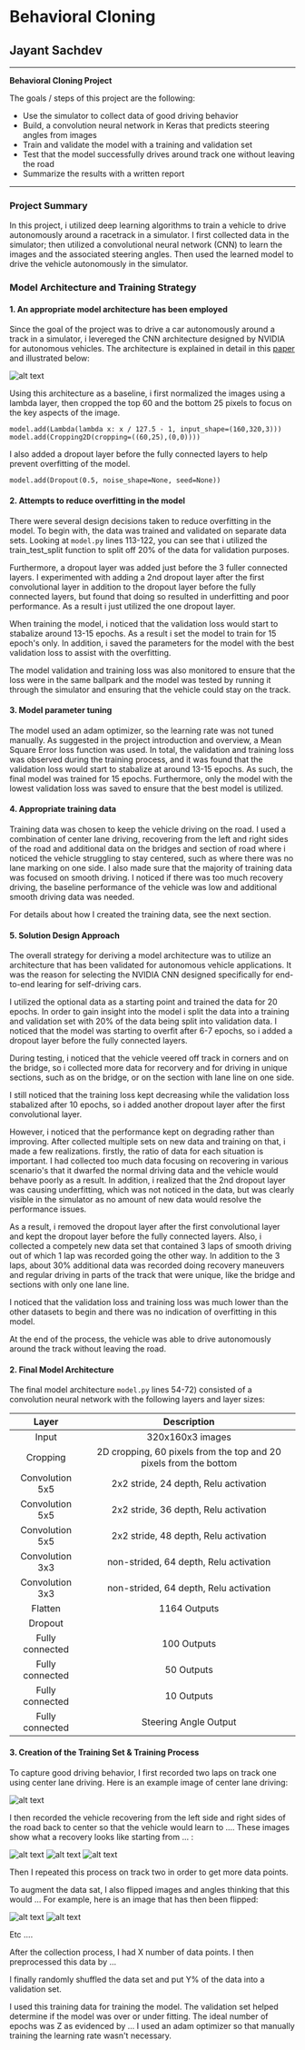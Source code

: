 # **Behavioral Cloning** 

## Jayant Sachdev

---

**Behavioral Cloning Project**

The goals / steps of this project are the following:
* Use the simulator to collect data of good driving behavior
* Build, a convolution neural network in Keras that predicts steering angles from images
* Train and validate the model with a training and validation set
* Test that the model successfully drives around track one without leaving the road
* Summarize the results with a written report


[//]: # (Image References)

[image1]: ./cnn-architecture-nvidia.png "NVidia CNN Architecture for Autonomous vehicles"
[image2]: ./Training_Results/Center.png "Center Straight"
[image3]: ./Training_Results/Left.png "Left Straight"
[image4]: ./Training_Results/Right.png "Right Straight"
[image5]: ./Training_Results/Center_Curve.png "Center Straight"
[image6]: ./Training_Results/Left_Curve.png "Left Straight"
[image7]: ./Training_Results/Right_Curve.png "Right Straight"
[image8]: ./Training_Results/Right_Curve.png "Right Straight"
[image9]: ./Training_Results/Recovery.png "Recovery"
[image10]: ./Training_Results/Bridge.png "Bridge"
[image11]: ./Training_Results/Road_Edge.png "Road Edge"
[image12]: ./Train_Val_errLoss_final.png "Validation and Training Loss"

---
### Project Summary
In this project, i utilized deep learning algorithms to train a vehicle to drive autonomously around a racetrack in a simulator. I first collected data in the simulator; then utilized a convolutional neural network (CNN) to learn the images and the associated steering angles. Then used the learned model to drive the vehicle autonomously in the simulator.  

### Model Architecture and Training Strategy

#### 1. An appropriate model architecture has been employed

Since the goal of the project was to drive a car autonomously around a track in a simulator, i levereged the CNN architecture designed by NVIDIA for autonomous vehicles. The architecture is explained in detail in this [paper](https://arxiv.org/pdf/1604.07316v1.pdf) and illustrated below:

![alt text][image1]

Using this architecture as a baseline, i first normalized the images using a lambda layer, then cropped the top 60 and the bottom 25 pixels to focus on the key aspects of the image. 

```
model.add(Lambda(lambda x: x / 127.5 - 1, input_shape=(160,320,3)))
model.add(Cropping2D(cropping=((60,25),(0,0))))
```

I also added a dropout layer before the fully connected layers to help prevent overfitting of the model.

```
model.add(Dropout(0.5, noise_shape=None, seed=None))
```

#### 2. Attempts to reduce overfitting in the model

There were several design decisions taken to reduce overfitting in the model. To begin with, the data was trained and validated on separate data sets. Looking at `model.py` lines 113-122, you can see that i utilized the train_test_split function to split off 20% of the data for validation purposes.  

Furthermore, a dropout layer was added just before the 3 fuller connected layers. I experimented with adding a 2nd dropout layer after the first convolutional layer in addition to the dropout layer before the fully connected layers, but found that doing so resulted in underfitting and poor performance. As a result i just utilized the one dropout layer. 

When training the model, i noticed that the validation loss would start to stabalize around 13-15 epochs. As a result i set the model to train for 15 epoch's only. In addition, i saved the parameters for the model with the best validation loss to assist with the overfitting. 

The model validation and training loss was also monitored to ensure that the loss were in the same ballpark and the model was tested by running it through the simulator and ensuring that the vehicle could stay on the track.

#### 3. Model parameter tuning

The model used an adam optimizer, so the learning rate was not tuned manually. As suggested in the project introduction and overview, a Mean Square Error loss function was used. In total, the validation and training loss was observed during the training process, and it was found that the validation loss would start to stabalize at around 13-15 epochs. As such, the final model was trained for 15 epochs. Furthermore, only the model with the lowest validation loss was saved to ensure that the best model is utilized.  

#### 4. Appropriate training data

Training data was chosen to keep the vehicle driving on the road. I used a combination of center lane driving, recovering from the left and right sides of the road and additional data on the bridges and section of road where i noticed the vehicle struggling to stay centered, such as where there was no lane marking on one side. I also made sure that the majority of training data was focused on smooth driving. I noticed if there was too much recovery driving, the baseline performance of the vehicle was low and additional smooth driving data was needed. 

For details about how I created the training data, see the next section. 


#### 5. Solution Design Approach

The overall strategy for deriving a model architecture was to utilize an architecture that has been validated for autonomous vehicle applications. It was the reason for selecting the NVIDIA CNN designed specifically for end-to-end learing for self-driving cars.

I utilized the optional data as a starting point and trained the data for 20 epochs. In order to gain insight into the model i split the data into a training and validation set with 20% of the data being split into validation data. I noticed that the model was starting to overfit after 6-7 epochs, so i added a dropout layer before the fully connected layers.

During testing, i noticed that the vehicle veered off track in corners and on the bridge, so i collected more data for recorvery and for driving in unique sections, such as on the bridge, or on the section with lane line on one side. 

I still noticed that the training loss kept decreasing while the validation loss stabalized after 10 epochs, so i added another dropout layer after the first convolutional layer. 

However, i noticed that the performance kept on degrading rather than improving. After collected multiple sets on new data and training on that, i made a few realizations. firstly, the ratio of data for each situation is important. I had collected too much data focusing on recovering in various scenario's that it dwarfed the normal driving data and the vehicle would behave poorly as a result. In addition, i realized that the 2nd dropout layer was causing underfitting, which was not noticed in the data, but was clearly visible in the simulator as no amount of new data would resolve the performance issues. 

As a result, i removed the dropout layer after the first convolutional layer and kept the dropout layer before the fully connected layers. Also, i collected a competely new data set that contained 3 laps of smooth driving out of which 1 lap was recorded going the other way. In addition to the 3 laps, about 30% additional data was recorded doing recovery maneuvers and regular driving in parts of the track that were unique, like the bridge and sections with only one lane line.  

I noticed that the validation loss and training loss was much lower than the other datasets to begin and there was no indication of overfitting in this model.

At the end of the process, the vehicle was able to drive autonomously around the track without leaving the road.

#### 2. Final Model Architecture

The final model architecture `model.py` lines 54-72) consisted of a convolution neural network with the following layers and layer sizes:

| Layer         		|     Description	        					| 
|:---------------------:|:---------------------------------------------:| 
| Input         		| 320x160x3 images   							| 
| Cropping         	| 2D cropping, 60 pixels from the top and 20 pixels from the bottom | 
| Convolution 5x5    | 	 2x2 stride, 24 depth, Relu activation |
| Convolution 5x5    | 	 2x2 stride, 36 depth, Relu activation |
| Convolution 5x5    | 	 2x2 stride, 48 depth, Relu activation |
| Convolution 3x3    |   non-strided, 64 depth, Relu activation|
| Convolution 3x3    |   non-strided, 64 depth, Relu activation|
| Flatten					|	1164  Outputs	|
| Dropout		|		
| Fully connected		| 100 Outputs	|
| Fully connected		| 50 Outputs	|
| Fully connected		| 10 Outputs	|
| Fully connected		|  Steering Angle Output  |

#### 3. Creation of the Training Set & Training Process

To capture good driving behavior, I first recorded two laps on track one using center lane driving. Here is an example image of center lane driving:

![alt text][image2]

I then recorded the vehicle recovering from the left side and right sides of the road back to center so that the vehicle would learn to .... These images show what a recovery looks like starting from ... :

![alt text][image3]
![alt text][image4]
![alt text][image5]

Then I repeated this process on track two in order to get more data points.

To augment the data sat, I also flipped images and angles thinking that this would ... For example, here is an image that has then been flipped:

![alt text][image6]
![alt text][image7]

Etc ....

After the collection process, I had X number of data points. I then preprocessed this data by ...


I finally randomly shuffled the data set and put Y% of the data into a validation set. 

I used this training data for training the model. The validation set helped determine if the model was over or under fitting. The ideal number of epochs was Z as evidenced by ... I used an adam optimizer so that manually training the learning rate wasn't necessary.
